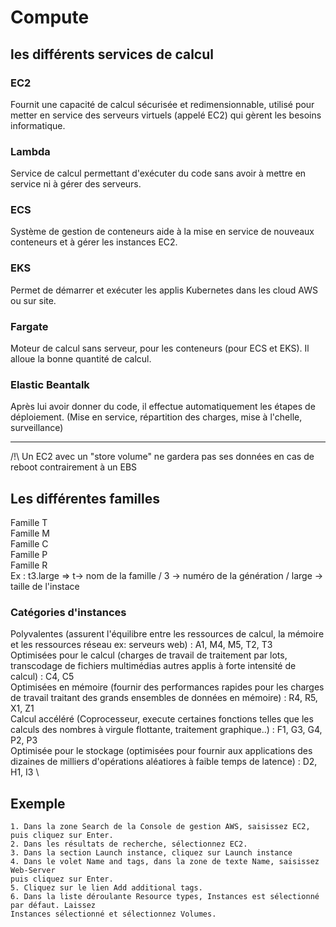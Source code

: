 # Compute
## les différents services de calcul
### EC2
Fournit une capacité de calcul sécurisée et redimensionnable, utilisé pour metter en service des serveurs virtuels (appelé EC2) qui gèrent les besoins informatique.
### Lambda
Service de calcul permettant d'exécuter du code sans avoir à mettre en service ni à gérer des serveurs. 
### ECS 
Système de gestion de conteneurs aide à la mise en service de nouveaux conteneurs et à gérer les instances EC2.
### EKS
Permet de démarrer et exécuter les applis Kubernetes dans les cloud AWS ou sur site.
### Fargate
Moteur de calcul sans serveur, pour les conteneurs (pour ECS et EKS). Il alloue la bonne quantité de calcul.
### Elastic Beantalk
Après lui avoir donner du code, il effectue automatiquement les étapes de déploiement. (Mise en service, répartition des charges, mise à l'chelle, surveillance)
______________________________________________________________________________________
/!\ Un EC2 avec un "store volume" ne gardera pas ses données en cas de reboot contrairement à un EBS
## Les différentes familles
Famille T \
Famille M \
Famille C \
Famille P \
Famille R \
Ex : t3.large => t-> nom de la famille / 3 -> numéro de la génération / large -> taille de l'instace
### Catégories d'instances
Polyvalentes (assurent l'équilibre entre les ressources de calcul, la mémoire et les ressources réseau ex: serveurs web) : A1, M4, M5, T2, T3 \
Optimisées pour le calcul (charges de travail de traitement par lots, transcodage de fichiers multimédias autres applis à forte intensité de calcul) : C4, C5 \
Optimisées en mémoire (fournir des performances rapides pour les charges de travail traitant des grands ensembles de données en mémoire) : R4, R5, X1, Z1 \
Calcul accéléré (Coprocesseur, execute certaines fonctions telles que les calculs des nombres à virgule flottante, traitement graphique..) : F1, G3, G4, P2, P3 \
Optimisée pour le stockage (optimisées pour fournir aux applications des dizaines de milliers d'opérations aléatiores à faible temps de latence) : D2, H1, I3 \


## Exemple
```
1. Dans la zone Search de la Console de gestion AWS, saisissez EC2, puis cliquez sur Enter.
2. Dans les résultats de recherche, sélectionnez EC2.
3. Dans la section Launch instance, cliquez sur Launch instance
4. Dans le volet Name and tags, dans la zone de texte Name, saisissez Web-Server
puis cliquez sur Enter.
5. Cliquez sur le lien Add additional tags.
6. Dans la liste déroulante Resource types, Instances est sélectionné par défaut. Laissez
Instances sélectionné et sélectionnez Volumes.

```

